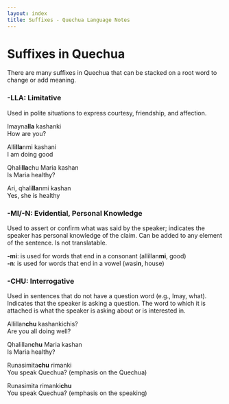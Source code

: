 ```yaml
---
layout: index
title: Suffixes - Quechua Language Notes
---
```


# Suffixes in Quechua

There are many suffixes in Quechua that can be stacked on a root word to change
or add meaning.

### **-LLA**: Limitative
Used in polite situations to express courtesy, friendship, and affection.


<div class="example">
<p>Imayna<strong>lla</strong> kashanki <br />
How are you?</p>
<p>Alli<strong>lla</strong>nmi kashani <br />
I am doing good</p>
<p>Qhali<strong>lla</strong>chu Maria kashan <br/>
Is Maria healthy?<p>
<p>Ari, qhali<strong>lla</strong>nmi kashan <br />
Yes, she is healthy</p>
</div>

### **-MI/-N**: Evidential, Personal Knowledge
Used to assert or confirm what was said by the speaker; indicates the speaker has personal knowledge of the claim. Can be added to any element of the sentence. Is not translatable.

**-mi**: is used for words that end in a consonant (allillan**mi**, good)  
**-n**: is used for words that end in a vowel (wasi**n**, house)

### **-CHU**: Interrogative
Used in sentences that do not have a question word (e.g., Imay, what).
Indicates that the speaker is asking a question. The word to which it is
attached is what the speaker is asking about or is interested in.

<div class="example">
<p>Allillan<strong>chu</strong> kashankichis? <br />
Are you all doing well?</p>
<p>Qhalillan<strong>chu</strong> Maria kashan <br />
Is Maria healthy?</p>
<p>Runasimita<strong>chu</strong> rimanki <br />
You speak Quechua? (emphasis on the Quechua)</p>
<p> Runasimita rimanki<strong>chu</strong> <br />
You speak Quechua? (emphasis on the speaking)</p>
</div>

